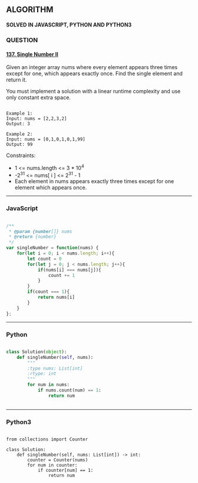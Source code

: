 ## ALGORITHM

#### SOLVED IN JAVASCRIPT, PYTHON AND PYTHON3
### QUESTION

#### [137. Single Number II](https://leetcode.com/problems/single-number-ii/)

Given an integer array nums where every element appears three times except for one, which appears exactly once. Find the single element and return it.

You must implement a solution with a linear runtime complexity and use only constant extra space.


```

Example 1:
Input: nums = [2,2,3,2]
Output: 3

Example 2:
Input: nums = [0,1,0,1,0,1,99]
Output: 99

```

Constraints:

* 1 <= nums.length <= 3 * 10<sup>4</sup>
* -2<sup>31</sup> <= nums[ i ] <= 2<sup>31</sup> - 1
* Each element in nums appears exactly three times except for one element which appears once.
-----

### JavaScript

```js

/**
 * @param {number[]} nums
 * @return {number}
 */
var singleNumber = function(nums) {
    for(let i = 0; i < nums.length; i++){
        let count = 0
        for(let j = 0; j < nums.length; j++){
            if(nums[i] === nums[j]){
                count += 1
            }
        }
        if(count === 1){
            return nums[i]
        }
    }
};

```

-----

### Python

```py

class Solution(object):
    def singleNumber(self, nums):
        """
        :type nums: List[int]
        :rtype: int
        """
        for num in nums:
            if nums.count(num) == 1:
                return num
        
```

-----
### Python3

```py3

from collections import Counter

class Solution:
    def singleNumber(self, nums: List[int]) -> int:
        counter = Counter(nums)
        for num in counter:
            if counter[num] == 1:
                return num
           
```
